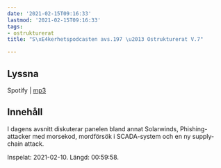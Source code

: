 ```yaml
---
date: '2021-02-15T09:16:33'
lastmod: '2021-02-15T09:16:33'
tags:
- ostrukturerat
title: "S\xE4kerhetspodcasten avs.197 \u2013 Ostrukturerat V.7"

---
```

## Lyssna

Spotify \| [mp3](https://traffic.libsyn.com/secure/sakerhetspodcasten/Sakerhetspodcasten_2021-02-10.mp3)

## Innehåll

I dagens avsnitt diskuterar panelen bland annat Solarwinds, Phishing-attacker med
morsekod, mordförsök i SCADA-system och en ny supply-chain attack.

Inspelat: 2021-02-10. Längd: 00:59:58.

